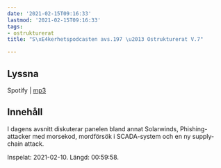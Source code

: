 ```yaml
---
date: '2021-02-15T09:16:33'
lastmod: '2021-02-15T09:16:33'
tags:
- ostrukturerat
title: "S\xE4kerhetspodcasten avs.197 \u2013 Ostrukturerat V.7"

---
```

## Lyssna

Spotify \| [mp3](https://traffic.libsyn.com/secure/sakerhetspodcasten/Sakerhetspodcasten_2021-02-10.mp3)

## Innehåll

I dagens avsnitt diskuterar panelen bland annat Solarwinds, Phishing-attacker med
morsekod, mordförsök i SCADA-system och en ny supply-chain attack.

Inspelat: 2021-02-10. Längd: 00:59:58.

